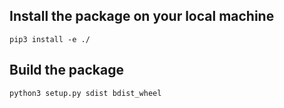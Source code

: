 
## Install the package on your local machine

```
pip3 install -e ./
```

## Build the package

```
python3 setup.py sdist bdist_wheel
```